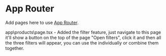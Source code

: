 # App Router

Add pages here to use [App Router](https://nextjs.org/docs/getting-started/project-structure).

app\products\page.tsx - Added the filter feature, just navigate to this page it'll show a button on the top of the page "Open filters", click it and then all the three filters will appear, you can use the individually or combine them together.

